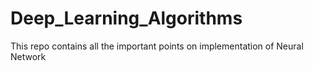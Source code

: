 # Deep_Learning_Algorithms
This repo contains all the important points on implementation of Neural Network
